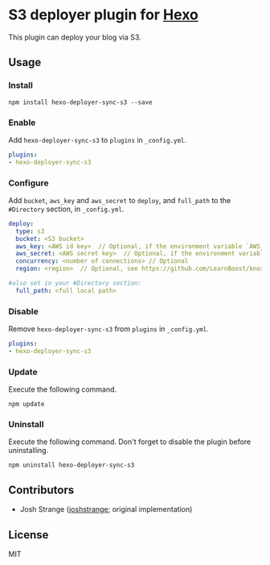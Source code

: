 
# S3 deployer plugin for [Hexo](http://zespia.tw/hexo/)

This plugin can deploy your blog via S3.

## Usage

### Install

```
npm install hexo-deployer-sync-s3 --save
```

### Enable

Add `hexo-deployer-sync-s3` to `plugins` in `_config.yml`.

``` yaml
plugins:
- hexo-deployer-sync-s3
```

### Configure

Add `bucket`, `aws_key` and `aws_secret` to `deploy`, and `full_path` to the `#Directory` section, in `_config.yml`.

``` yaml
deploy:
  type: s3
  bucket: <S3 bucket>
  aws_key: <AWS id key>  // Optional, if the environment variable `AWS_KEY` is set
  aws_secret: <AWS secret key>  // Optional, if the environment variable `AWS_SECRET` is set
  concurrency: <number of connections> // Optional
  region: <region>  // Optional, see https://github.com/LearnBoost/knox#region

#also set in your #Directory section:
  full_path: <full local path>

```

### Disable

Remove `hexo-deployer-sync-s3` from `plugins` in `_config.yml`.

``` yaml
plugins:
- hexo-deployer-sync-s3
```

### Update

Execute the following command.

```
npm update
```

### Uninstall

Execute the following command. Don't forget to disable the plugin before uninstalling.

```
npm uninstall hexo-deployer-sync-s3
```


## Contributors

- Josh Strange ([joshstrange](https://github.com/joshstrange); original implementation)

## License

MIT
